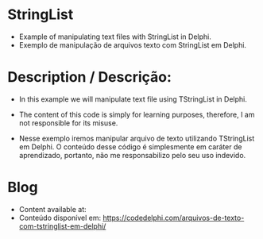 # StringList
- Example of manipulating text files with StringList in Delphi.
- Exemplo de manipulação de arquivos texto com StringList em Delphi.

# Description / Descrição:
- In this example we will manipulate text file using TStringList in Delphi.
- The content of this code is simply for learning purposes, therefore, I am not responsible for its misuse.

- Nesse exemplo iremos manipular arquivo de texto utilizando TStringList em Delphi.
O conteúdo desse código é simplesmente em caráter de aprendizado, portanto, não me responsabilizo pelo seu uso indevido.

# Blog
- Content available at:
- Conteúdo disponível em:
  https://codedelphi.com/arquivos-de-texto-com-tstringlist-em-delphi/
